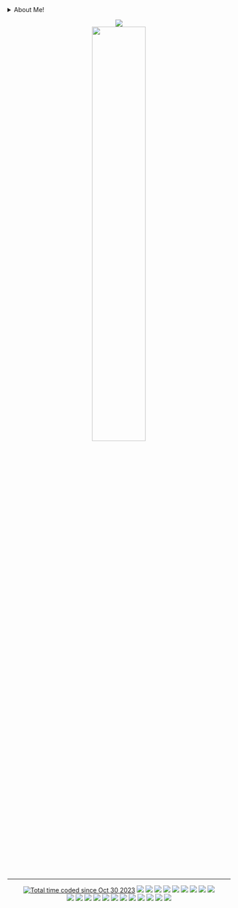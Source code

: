 <details>
  <summary>
    About Me!
  </summary>
<p align="center">
<img src="https://readme-typing-svg.demolab.com?font=Fira+Code&weight=100&duration=3000&color=006AFF&multiline=true&repeat=false&random=false&width=600&height=350&lines=%F0%9F%91%8B+Hi%2C+Here+you'll+find+projects+showcasing+;my+expertise+in+various+languages+and+tools%2C+;including%3A;%E2%9C%93+Ubuntu%2FSolaris%2FDebian+;%E2%9C%93+Bash+Script%2FSSH%2FGPG%2FPGP+;%E2%9C%93+Python%2FColaboratory+;%E2%9C%93+Apache%2FNginx%2FLiteSpeed+;%E2%9C%93+SQL%2FMQL+;%E2%9C%93+PHP%2FCSS%2FHTML+;%E2%9C%93+TypeScript%2FJavaScript+;%E2%9C%93+SolarWinds%2FBurp+Suite;%E2%9C%93+VmWare%2FVirtualBox+;%E2%9C%93+C%2FC%2B%2B+" alt="Typing SVG" />
</details>
 <!-- <img width="54%" src="https://github-readme-stats.vercel.app/api?username=6a6ak&show_icons=true&theme=transparent&hide_border=true" />
<img width="35.6%" src="https://github-readme-stats.vercel.app/api/top-langs/?username=6a6ak&layout=compact&theme=transparent&langs_count=8&hide_border=true" />-->
</p>

 <div width="90%" align="center">
<!--  <img width="90%" src="https://github-readme-activity-graph.vercel.app/graph?username=6a6ak&bg_color=none&color=006aff&line=417e87&point=00ff41&area=true&hide_border=true&area_color=417e87" />-->
</div>

<div width="100%" align="center">
  <img  src="http://github-profile-summary-cards.vercel.app/api/cards/profile-details?username=6a6ak&theme=transparent"/>
</div>
    
 <div width="90%" align="center">
   <img width="49%"  src="https://wakatime.com/share/@l3abak/96cd0eba-276f-45c3-8c11-d66a45c38ce6.svg"></img>


 
   <!--
  <img  width="43%"  src="https://wakatime.com/share/@l3abak/0f1ee566-3f45-4267-a08c-682082571c02.svg"></img>

<img width="43%"  src="https://wakatime.com/share/@l3abak/e8ee4fad-585e-4cc3-a51b-3f265771b265.svg"></img>
<img width="49%"  src="https://wakatime.com/share/@l3abak/9a73b04c-0fd9-494a-9aec-d5eae08f9131.svg"></img>
  -->
</div>
<hr>
  <div width="100%" align="center">
 <a href="https://wakatime.com/@018b8140-c729-4ea3-8b40-6ade5ff09f83"><img src="https://wakatime.com/badge/user/018b8140-c729-4ea3-8b40-6ade5ff09f83.svg" alt="Total time coded since Oct 30 2023" /></a> 
<img  src="https://www.codewars.com/users/6a6ak/badges/micro"></img>

 
<img src="https://img.shields.io/badge/-Shell-black?style=flat-square&logo=gnu-bash&logoColor=ffffff">
<img src="https://img.shields.io/badge/-Ansible-EE0000?style=flat-square&logo=ansible&logoColor=white">
<img src="https://img.shields.io/badge/-C++-00599C?style=flat-square&logo=c++&logoColor=ffffff">
<img src="https://img.shields.io/badge/-Python-3776AB?style=flat-square&logo=python&logoColor=ffffff">
<img src="https://img.shields.io/badge/-SCSS-CC6699?style=flat-square&logo=sass&logoColor=ffffff">
<img src="https://img.shields.io/badge/-HTML5-E44D27?style=flat-square&logo=html5&logoColor=ffffff">
<img src="https://img.shields.io/badge/-CSS3-1572B6?style=flat-square&logo=css3&logoColor=ffffff">
<img src="https://img.shields.io/badge/-JavaScript-F7DF1E?style=flat-square&logo=javascript&logoColor=000000">

   </div>
 <div width="100%" align="center">
  <img src="https://img.shields.io/badge/-Git-F05032?style=flat-square&logo=git&logoColor=ffffff">
<img src="https://img.shields.io/badge/-GitHub-181717?style=flat-square&logo=github&logoColor=ffffff">
<img src="https://img.shields.io/badge/-VS_Code-007ACC?style=flat-square&logo=visual-studio-code&logoColor=ffffff">
<img src="https://img.shields.io/badge/-PHP-777BB4?style=flat-square&logo=php&logoColor=ffffff">
<img src="https://img.shields.io/badge/-Twig-green?style=flat-square&logo=twig&logoColor=ffffff">
<img src="https://img.shields.io/badge/-Jupyter_Notebook-orange?style=flat-square&logo=jupyter&logoColor=ffffff">
<img src="https://img.shields.io/badge/-AWS-232F3E?style=flat-square&logo=amazon-aws&logoColor=ffffff">
<img src="https://img.shields.io/badge/-Chrome_Extension-4285F4?style=flat-square&logo=google-chrome&logoColor=ffffff">
<img src="https://img.shields.io/badge/-Bash_Scripting-4EAA25?style=flat-square&logo=gnu-bash&logoColor=ffffff">
<img src="https://img.shields.io/badge/-MikroTik-FF4500?style=flat-square">
<img src="https://img.shields.io/badge/Flutter-02569B?logo=flutter">
<img src="https://img.shields.io/badge/Dart-0175C2?logo=dart">
</div>


